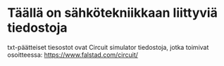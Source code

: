 # Täällä on sähkötekniikkaan liittyviä tiedostoja

txt-päätteiset tiesostot ovat Circuit simulator tiedostoja, jotka toimivat osoitteessa: https://www.falstad.com/circuit/
